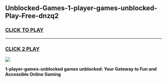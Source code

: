 
## Unblocked-Games-1-player-games-unblocked-Play-Free-dnzq2
<h3>
<a href="https://premium76.site?title=1-player-games-unblocked&ref=18A">CLICK TO PLAY</a></h3>
<hr>

<h3>
<a href="https://premium76.site?title=1-player-games-unblocked&ref=18A">CLICK 2 PLAY</a>
  
</h3>

<a href="https://premium76.site?title=1-player-games-unblocked&ref=18A"><img src="https://clearcache.store/games.png"></a>


**1-player-games-unblocked games unblocked: Your Gateway to Fun and Accessible Online Gaming**
